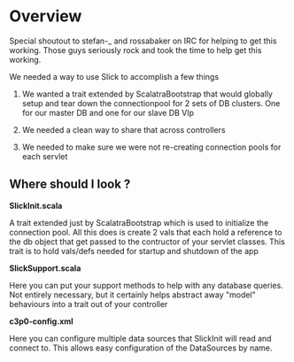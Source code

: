 Overview
===========

Special shoutout to stefan-_ and rossabaker on IRC for helping to get this working.  Those guys seriously rock and took the time to help get this working.

We needed a way to use Slick to accomplish a few things

1. We wanted a trait extended by ScalatraBootstrap that would globally setup and tear down the connectionpool for 2 sets of DB clusters.  One for our master DB and one for our slave DB VIp

2. We needed a clean way to share that across controllers

3. We needed to make sure we were not re-creating connection pools for each servlet 


Where should I look ?
-----------------
 

**SlickInit.scala**

A trait extended just by ScalatraBootstrap which is used to initialize the connection pool.  All this does is create 2 vals that each hold a reference to the db object that get passed to the contructor of your servlet classes.  This trait is to hold vals/defs needed for startup and shutdown of the app 

**SlickSupport.scala**

Here you can put your support methods to help with any database queries.  Not entirely necessary, but it certainly helps abstract away "model" behaviours into a trait out of your controller 

**c3p0-config.xml**

Here you can configure multiple data sources that SlickInit will read and connect to.  This allows easy configuration of the DataSources by name.

